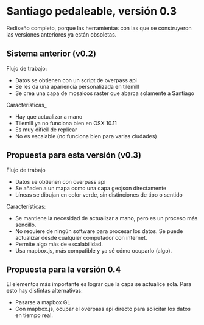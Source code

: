 # Santiago pedaleable, versión 0.3

Rediseño completo, porque las herramientas con las que se construyeron las versiones anteriores ya están obsoletas.

## Sistema anterior (v0.2)

Flujo de trabajo:

- Datos se obtienen con un script de overpass api
- Se les da una apariencia personalizada en tilemill
- Se crea una capa de mosaicos raster que abarca solamente a Santiago

Características_

- Hay que actualizar a mano
- Tilemill ya no funciona bien en OSX 10.11
- Es muy difícil de replicar
- No es escalable (no funciona bien para varias ciudades)

## Propuesta para esta versión (v0.3)

Flujo de trabajo

- Datos se obtienen con overpass api
- Se añaden a un mapa como una capa geojson directamente
- Líneas se dibujan en color verde, sin distinciones de tipo o sentido

Características:

- Se mantiene la necesidad de actualizar a mano, pero es un proceso más sencillo.
- No requiere de ningún software para procesar los datos. Se puede actualizar desde cualquier computador con internet.
- Permite algo más de escalabilidad.
- Usa mapbox.js, más compatible y ya sé cómo ocuparlo (algo).

## Propuesta para la versión 0.4

El elementos más importante es lograr que la capa se actualice sola. Para esto hay distintas alternativas:

- Pasarse a mapbox GL
- Con mapbox.js, ocupar el overpass api directo para solicitar los datos en tiempo real.

